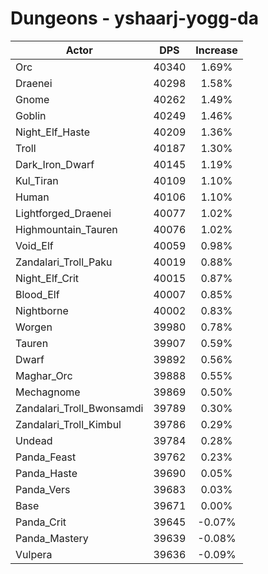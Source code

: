 # Dungeons - yshaarj-yogg-da
| Actor | DPS | Increase |
|---|:---:|:---:|
|Orc|40340|1.69%|
|Draenei|40298|1.58%|
|Gnome|40262|1.49%|
|Goblin|40249|1.46%|
|Night_Elf_Haste|40209|1.36%|
|Troll|40187|1.30%|
|Dark_Iron_Dwarf|40145|1.19%|
|Kul_Tiran|40109|1.10%|
|Human|40106|1.10%|
|Lightforged_Draenei|40077|1.02%|
|Highmountain_Tauren|40076|1.02%|
|Void_Elf|40059|0.98%|
|Zandalari_Troll_Paku|40019|0.88%|
|Night_Elf_Crit|40015|0.87%|
|Blood_Elf|40007|0.85%|
|Nightborne|40002|0.83%|
|Worgen|39980|0.78%|
|Tauren|39907|0.59%|
|Dwarf|39892|0.56%|
|Maghar_Orc|39888|0.55%|
|Mechagnome|39869|0.50%|
|Zandalari_Troll_Bwonsamdi|39789|0.30%|
|Zandalari_Troll_Kimbul|39786|0.29%|
|Undead|39784|0.28%|
|Panda_Feast|39762|0.23%|
|Panda_Haste|39690|0.05%|
|Panda_Vers|39683|0.03%|
|Base|39671|0.00%|
|Panda_Crit|39645|-0.07%|
|Panda_Mastery|39639|-0.08%|
|Vulpera|39636|-0.09%|
